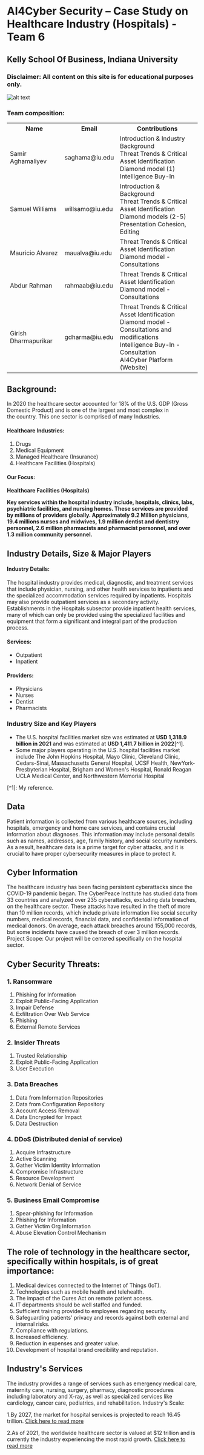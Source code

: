 # AI4Cyber Security – Case Study on Healthcare Industry (Hospitals) - Team 6
## Kelly School Of Business, Indiana University
### Disclaimer: All content on this site is for educational purposes only.
![alt text](https://itbrief.com.au/uploads/story/2022/08/09/GettyImages-1201872205.webp "Healthcare Industry IT Systems")
### Team composition:
<table style="width:100%">
     <tr>
     <th>Name</th>
     <th>Email</th>
     <th>Contributions</th>
    </tr>
     <tr>
     <td>Samir Aghamaliyev</td>
     <td>saghama@iu.edu</td>
     <td>Introduction & Industry Background <br>Threat Trends & Critical Asset Identification<br>Diamond model (1)<br>Intelligence Buy-In</td>
    </tr>
     <tr>
     <td>Samuel Williams</td>
     <td>willsamo@iu.edu	</td>
     <td>Introduction & Background<br>Threat Trends & Critical Asset Identification<br>Diamond models (2-5)<br>Presentation Cohesion, Editing
     </td>
    </tr>
     <tr>
     <td>Mauricio Alvarez</td>
     <td>maualva@iu.edu</td>
     <td>Threat Trends & Critical Asset Identification<br>Diamond model - Consultations</td>
    </tr>
     <tr>
     <td>Abdur Rahman</td>
     <td>rahmaab@iu.edu</td>
     <td>Threat Trends & Critical Asset Identification<br>Diamond model - Consultations </td>
    </tr>    
     <tr>
     <td>Girish Dharmapurikar</td>
     <td>gdharma@iu.edu</td>
     <td>Threat Trends & Critical Asset Identification<br>Diamond model - Consultations and modifications <br>Intelligence Buy-In - Consultation <br>AI4Cyber Platform (Website)</td>
    </tr>
</table>

## Background:
In 2020 the healthcare sector accounted for 18% of the U.S. GDP (Gross Domestic Product) and is one of the largest and most complex in the country. This one sector is comprised of many Industries.

#### Healthcare Industries:
<ol>
<li>Drugs</li>
<li>Medical Equipment</li>
<li>Managed Healthcare (Insurance)</li>
<li>Healthcare Facilities (Hospitals)</li>     
</ol>

#### Our Focus:
<B>Healthcare Facilities (Hospitals) </B>

__Key services within the hospital industry include, hospitals, clinics, labs, psychiatric facilities, and nursing homes. These services are provided by millions of providers globally. Approximately 9.2 Million physicians, 19.4 millions nurses and midwives, 1.9 million dentist and dentistry personnel, 2.6 million pharmacists and pharmacist personnel, and over 1.3 million community personnel.__

## Industry Details, Size & Major Players

#### Industry Details:
The hospital industry provides medical, diagnostic, and treatment services that include physician, nursing, and other health services to inpatients and the specialized accommodation services required by inpatients. Hospitals may also provide outpatient services as a secondary activity. Establishments in the Hospitals subsector provide inpatient health services, many of which can only be provided using the specialized facilities and equipment that form a significant and integral part of the production process.

#### Services:
<ul>
<li>Outpatient</li>
<li>Inpatient</li>
</ul>

#### Providers:
<ul>
<li>Physicians</li>
<li>Nurses</li>
<li>Dentist</li>
<li>Pharmacists</li>
</ul>

### Industry Size and Key Players
<ul>
<li>The U.S. hospital facilities market size was estimated at <B>USD 1,318.9 billion in 2021</B> and was estimated at <B>USD 1,411.7 billion in 2022</B>[^1].</li> 
<li>Some major players operating in the U.S. hospital facilities market include The John Hopkins Hospital, Mayo Clinic, Cleveland Clinic, Cedars-Sinai, Massachusetts General Hospital, UCSF Health, NewYork-Presbyterian Hospital, Brigham and Women's Hospital, Ronald Reagan UCLA Medical Center, and Northwestern Memorial Hospital</li>
</ul>
[^1]: My reference.

## Data
Patient information is collected from various healthcare sources, including hospitals, emergency and home care services, and contains crucial information about diagnoses. This information may include personal details such as names, addresses, age, family history, and social security numbers. As a result, healthcare data is a prime target for cyber attacks, and it is crucial to have proper cybersecurity measures in place to protect it.

## Cyber Information
The healthcare industry has been facing persistent cyberattacks since the COVID-19 pandemic began. The CyberPeace Institute has studied data from 33 countries and analyzed over 235 cyberattacks, excluding data breaches, on the healthcare sector. These attacks have resulted in the theft of more than 10 million records, which include private information like social security numbers, medical records, financial data, and confidential information of medical donors. On average, each attack breaches around 155,000 records, but some incidents have caused the breach of over 3 million records.
Project Scope: Our project will be centered specifically on the hospital sector.

## Cyber Security Threats:

### 1.	Ransomware
1. Phishing for Information
2. Exploit Public-Facing Application
3. Impair Defense
4. Exfiltration Over Web Service
5. Phishing
6. External Remote Services

### 2.	Insider Threats
1. Trusted Relationship
2. Exploit Public-Facing Application
3. User Execution

### 3.	Data Breaches
1.  Data from Information Repositories
2.  Data from Configuration Repository
3.  Account Access Removal
4.  Data Encrypted for Impact
5.  Data Destruction

### 4.	DDoS (Distributed denial of service)
1. Acquire Infrastructure
2. Active Scanning
3. Gather Victim Identity Information
4. Compromise Infrastructure
5. Resource Development
6. Network Denial of Service

### 5.	Business Email Compromise
1. Spear-phishing for Information
2. Phishing for Information
3. Gather Victim Org Information
4. Abuse Elevation Control Mechanism
 
## The role of technology in the healthcare sector, specifically within hospitals, is of great importance: 

1. Medical devices connected to the Internet of Things (IoT).
2. Technologies such as mobile health and telehealth.
3. The impact of the Cures Act on remote patient access.
4. IT departments should be well staffed and funded.
5. Sufficient training provided to employees regarding security.
6. Safeguarding patients' privacy and records against both external and internal risks.
7. Compliance with regulations.
8. Increased efficiency.
9. Reduction in expenses and greater value.
10. Development of hospital brand credibility and reputation.

## Industry's Services
The industry provides a range of services such as emergency medical care, maternity care, nursing, surgery, pharmacy, diagnostic procedures including laboratory and X-ray, as well as specialized services like cardiology, cancer care, pediatrics, and rehabilitation.
 Industry's Scale:

1.By 2027, the market for hospital services is projected to reach 16.45 trillion.
[Click here to read more](https://www.biospace.com/article/hospital-services-market-size-to-hit-us-16-45-trillion-by-2027/#:~:text=According%20to%20Precedence%20Research%2C%20the,8.2%25%20from%202020%20to%202027)

2.As of 2021, the worldwide healthcare sector is valued at $12 trillion and is currently the industry experiencing the most rapid growth.
[Click here to read more](https://www.zippia.com/advice/us-healthcare-industry-statistics/)
